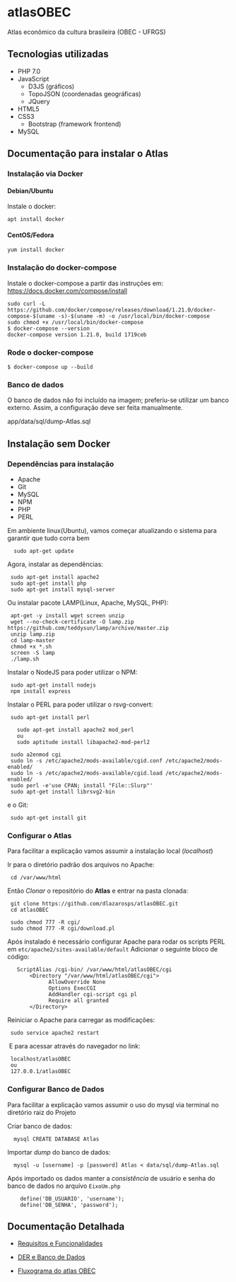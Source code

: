 # atlasOBEC
Atlas econômico da cultura brasileira (OBEC - UFRGS)

## Tecnologias utilizadas

 - PHP 7.0
 - JavaScript
    - D3JS (gráficos)
    - TopoJSON (coordenadas geográficas)
    - JQuery
 - HTML5
 - CSS3
    - Bootstrap (framework frontend)
 - MySQL


## Documentação para instalar o Atlas

### Instalação via Docker

#### Debian/Ubuntu

Instale o docker:

```
apt install docker
```

#### CentOS/Fedora
```
yum install docker
```

### Instalação do docker-compose

Instale o docker-compose a partir das instruções em: https://docs.docker.com/compose/install
```
sudo curl -L https://github.com/docker/compose/releases/download/1.21.0/docker-compose-$(uname -s)-$(uname -m) -o /usr/local/bin/docker-compose
sudo chmod +x /usr/local/bin/docker-compose
$ docker-compose --version
docker-compose version 1.21.0, build 1719ceb
```


### Rode o docker-compose

```
$ docker-compose up --build
```

### Banco de dados

O banco de dados não foi incluído na imagem; preferiu-se utilizar um banco externo. Assim, a configuração deve ser feita manualmente.

app/data/sql/dump-Atlas.sql


## Instalação sem Docker


### Dependências para instalação

 - Apache
 - Git
 - MySQL
 - NPM
 - PHP
 - PERL

Em ambiente linux(Ubuntu),
vamos começar atualizando o sistema para garantir que tudo corra bem
```
  sudo apt-get update
```
 Agora, instalar as dependências:
 ```
  sudo apt-get install apache2
  sudo apt-get install php
  sudo apt-get install mysql-server
 ```
 Ou instalar pacote LAMP(Linux, Apache, MySQL, PHP):
 ```
  apt-get -y install wget screen unzip
  wget --no-check-certificate -O lamp.zip https://github.com/teddysun/lamp/archive/master.zip
  unzip lamp.zip
  cd lamp-master
  chmod +x *.sh
  screen -S lamp
  ./lamp.sh
 ```
 Instalar o NodeJS para poder utilizar o NPM:
 ```
  sudo apt-get install nodejs
  npm install express
 ```

 Instalar o PERL para poder utilizar o rsvg-convert:
 ```
  sudo apt-get install perl

    sudo apt-get install apache2 mod_perl
    ou
    sudo aptitude install libapache2-mod-perl2
  
  sudo a2enmod cgi
  sudo ln -s /etc/apache2/mods-available/cgid.conf /etc/apache2/mods-enabled/
  sudo ln -s /etc/apache2/mods-available/cgid.load /etc/apache2/mods-enabled/
  sudo perl -e'use CPAN; install "File::Slurp"'
  sudo apt-get install librsvg2-bin

 ```

 e o Git:
 ```
  sudo apt-get install git
 ```

### Configurar o Atlas

Para facilitar a explicação vamos assumir  a instalação local (_localhost_)

 Ir para o diretório padrão dos arquivos no Apache:
 ```
  cd /var/www/html
 ```

 Então _Clonar_ o repositório do **Atlas** e entrar na pasta clonada:
 ```
  git clone https://github.com/dlazarosps/atlasOBEC.git
  cd atlasOBEC

  sudo chmod 777 -R cgi/
  sudo chmod 777 -R cgi/download.pl 
 ```

 Após instalado é necessário configurar Apache para rodar os scripts PERL em  ``etc/apache2/sites-available/default``
 Adicionar o seguinte bloco de código:
 ``` 
    ScriptAlias /cgi-bin/ /var/www/html/atlasOBEC/cgi
        <Directory "/var/www/html/atlasOBEC/cgi">
              AllowOverride None
              Options ExecCGI
              AddHandler cgi-script cgi pl
              Require all granted
        </Directory>
 ```
Reiniciar o Apache para carregar as modificações:
```
 sudo service apache2 restart
```
  E para acessar através do navegador no link:
 ```
  localhost/atlasOBEC
  ou
  127.0.0.1/atlasOBEC
 ```

### Configurar Banco de Dados

Para facilitar a explicação vamos assumir o uso do mysql via terminal no diretório raiz do Projeto

  Criar banco de dados:
  ```
    mysql CREATE DATABASE Atlas
  ```

  Importar _dump_ do banco de dados:
  ```
    mysql -u [username] -p [password] Atlas < data/sql/dump-Atlas.sql
  ```

  Após importado os dados manter a _consistência_ de usuário e senha do banco de dados no arquivo ``EixoUm.php``
  ```
      define('DB_USUARIO', 'username');
      define('DB_SENHA', 'password');
  ```

## Documentação Detalhada

 - [Requisitos e Funcionalidades](https://github.com/dlazarosps/atlasOBEC/blob/master/data/docs/Requisitos%20Atlas.md)

 - [DER e Banco de Dados](https://github.com/dlazarosps/atlasOBEC/blob/master/data/docs/BD%20Atlas.md)

 - [Fluxograma do atlas OBEC](https://github.com/dlazarosps/atlasOBEC/blob/master/data/docs/Fluxograma%20atlas%20obec.md)
